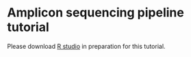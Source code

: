 # Amplicon sequencing pipeline tutorial

Please download [R studio](https://www.rstudio.com/products/rstudio/download/) in preparation for this tutorial. 
